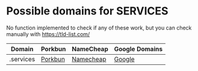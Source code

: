 # Possible domains for SERVICES

No function implemented to check if any of these work, but you can check manually with https://tld-list.com/

| Domain | Porkbun | NameCheap | Google Domains |
|---|---|---|---|
| .services | [Porkbun](https://porkbun.com/checkout/search?prb=e814663da1&tlds=&idnLanguage=&search=search&q=.services) | [Namecheap](https://www.namecheap.com/domains/registration/results/?domain=.services) | [Google](https://domains.google.com/registrar/search?searchTerm=.services) |
